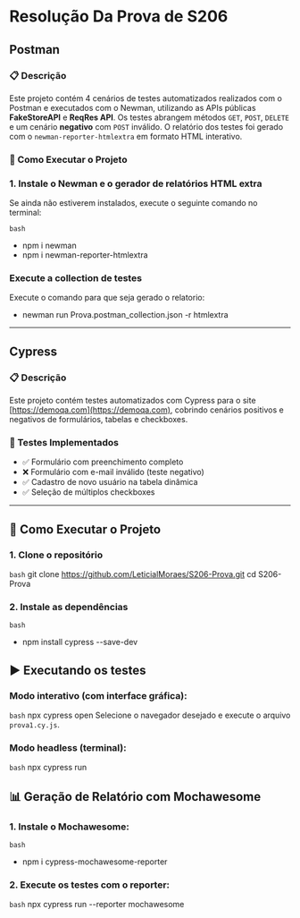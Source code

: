 # Resolução Da Prova de S206

## Postman

### 📋 Descrição
Este projeto contém 4 cenários de testes automatizados realizados com o Postman e executados com o Newman, utilizando as APIs públicas **FakeStoreAPI** e **ReqRes API**. Os testes abrangem métodos `GET`, `POST`, `DELETE` e um cenário **negativo** com `POST` inválido.
O relatório dos testes foi gerado com o `newman-reporter-htmlextra` em formato HTML interativo.

### 🚀 Como Executar o Projeto

### 1. Instale o Newman e o gerador de relatórios HTML extra
Se ainda não estiverem instalados, execute o seguinte comando no terminal:

```bash```
* npm i newman
* npm i newman-reporter-htmlextra

### Execute a collection de testes
Execute o comando para que seja gerado o relatorio:
*  newman run Prova.postman_collection.json -r htmlextra

---

## Cypress

### 📋 Descrição
Este projeto contém testes automatizados com Cypress para o site [https://demoqa.com](https://demoqa.com), cobrindo cenários positivos e negativos de formulários, tabelas e checkboxes.

### 🧪 Testes Implementados

- ✅ Formulário com preenchimento completo
- ❌ Formulário com e-mail inválido (teste negativo)
- ✅ Cadastro de novo usuário na tabela dinâmica
- ✅ Seleção de múltiplos checkboxes

---

## 🚀 Como Executar o Projeto

### 1. Clone o repositório

```bash```
git clone https://github.com/LeticialMoraes/S206-Prova.git
cd S206-Prova

### 2. Instale as dependências

```bash```
* npm install cypress --save-dev

## ▶️ Executando os testes

### Modo interativo (com interface gráfica):

```bash```
npx cypress open
Selecione o navegador desejado e execute o arquivo `prova1.cy.js`.

### Modo headless (terminal):

```bash```
npx cypress run

## 📊 Geração de Relatório com Mochawesome
### 1. Instale o Mochawesome:

```bash```
* npm i cypress-mochawesome-reporter

### 2. Execute os testes com o reporter:

```bash```
npx cypress run --reporter mochawesome



